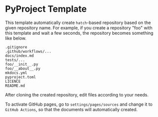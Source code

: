 # PyProject Template

This template automatically create `hatch`-based repository based on the given repository name.
For example, if you create a repository "foo" with this template and wait a few seconds,
the repository becomes something like below.

```
.gitignore
.github/workflows/...
docs/index.md
tests/...
foo/__init__.py
foo/__about__.py
mkdocs.yml
pyproject.toml
LICENCE
README.md
```

After cloning the created repository, edit files according to your needs.

To activate GitHub pages, go to `settings/pages/sources` and change it to `GitHub Actions`, so that the documents will automatically created.